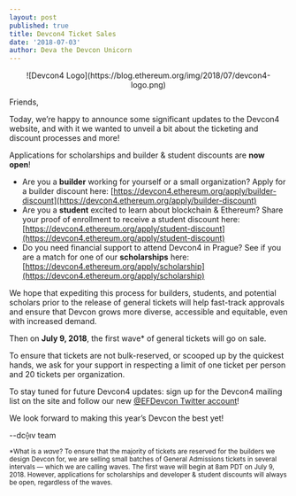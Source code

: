 ```yaml
---
layout: post
published: true
title: Devcon4 Ticket Sales
date: '2018-07-03'
author: Deva the Devcon Unicorn
---
```


<center> ![Devcon4 Logo](https://blog.ethereum.org/img/2018/07/devcon4-logo.png) </center>

Friends,

Today, we’re happy to announce some significant updates to the Devcon4 website, and with it we wanted to unveil a bit about the ticketing and discount processes and more!

Applications for scholarships and builder & student discounts are **now open**!

-   Are you a **builder** working for yourself or a small organization? Apply for a builder discount here: [https://devcon4.ethereum.org/apply/builder-discount](https://devcon4.ethereum.org/apply/builder-discount)
-   Are you a **student** excited to learn about blockchain & Ethereum? Share your proof of enrollment to receive a student discount here: [https://devcon4.ethereum.org/apply/student-discount](https://devcon4.ethereum.org/apply/student-discount)
-   Do you need financial support to attend Devcon4 in Prague? See if you are a match for one of our **scholarships** here: [https://devcon4.ethereum.org/apply/scholarship](https://devcon4.ethereum.org/apply/scholarship)
    
We hope that expediting this process for builders, students, and potential scholars prior to the release of general tickets will help fast-track approvals and ensure that Devcon grows more diverse, accessible and equitable, even with increased demand.

Then on **July 9, 2018**, the first wave* of general tickets will go on sale.

To ensure that tickets are not bulk-reserved, or scooped up by the quickest hands, we ask for your support in respecting a limit of one ticket per person and 20 tickets per organization.

To stay tuned for future Devcon4 updates: sign up for the Devcon4 mailing list on the site and follow our new [@EFDevcon Twitter account](https://twitter.com/EFDevcon)!

We look forward to making this year’s Devcon the best yet!

--dc⟠ıv team

<small>*What is a *wave*? To ensure that the majority of tickets are reserved for the builders we design Devcon for, we are selling small batches of General Admissions tickets in several intervals — which we are calling waves. The first wave will begin at 8am PDT on July 9, 2018. However, applications for scholarships and developer & student discounts will always be open, regardless of the waves.</small>

